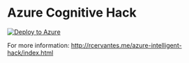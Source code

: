 # Azure Cognitive Hack

[![Deploy to Azure](https://azuredeploy.net/deploybutton.png)](https://azuredeploy.net/)

For more information: http://rcervantes.me/azure-intelligent-hack/index.html
